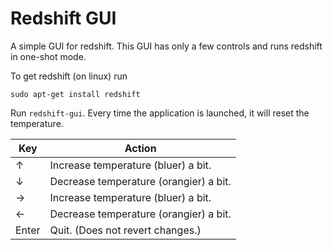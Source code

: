 # Redshift GUI

A simple GUI for redshift.
This GUI has only a few controls and runs redshift in one-shot mode.

To get redshift (on linux) run
```shell
sudo apt-get install redshift
```

Run `redshift-gui`. Every time the application is launched, it will reset the temperature.

Key      | Action
-------- |-------
↑        | Increase temperature (bluer) a bit.
↓        | Decrease temperature (orangier) a bit.
→        | Increase temperature (bluer) a bit.
←        | Decrease temperature (orangier) a bit.
Enter    | Quit. (Does not revert changes.)
